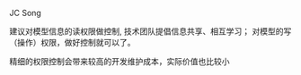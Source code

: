 



JC Song

建议对模型信息的读权限做控制, 技术团队提倡信息共享、相互学习； 对模型的写（操作）权限，做好控制就可以了。

精细的权限控制会带来较高的开发维护成本，实际价值也比较小







